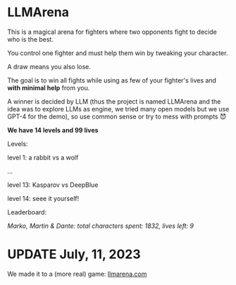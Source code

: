 # LLMArena

This is a magical arena for fighters where two opponents fight to decide who is the best. 

You control one fighter and must help them win by tweaking your character. 

A draw means you also lose.

The goal is to win all fights while using as few of your fighter's lives and **with minimal help** from you.

A winner is decided by LLM (thus the project is named LLMArena and the idea was to explore LLMs as engine, we tried many open models but we use GPT-4 for the demo), so use common sense or try to mess with prompts :smiling_imp:

**We have 14 levels and 99 lives**

Levels:

level 1: a rabbit vs a wolf

...

level 13: Kasparov vs DeepBlue

level 14: seee it yourself!

Leaderboard:

_Marko, Martin & Dante: total characters spent: 1832, lives left: 9_

# UPDATE July, 11, 2023
We made it to a (more real) game:
[llmarena.com](https://llmarena.com)
